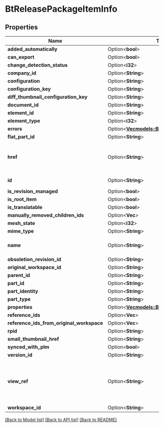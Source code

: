 # BtReleasePackageItemInfo

## Properties

Name | Type | Description | Notes
------------ | ------------- | ------------- | -------------
**added_automatically** | Option<**bool**> |  | [optional]
**can_export** | Option<**bool**> |  | [optional]
**change_detection_status** | Option<**i32**> |  | [optional]
**company_id** | Option<**String**> |  | [optional]
**configuration** | Option<**String**> |  | [optional]
**configuration_key** | Option<**String**> |  | [optional]
**diff_thumbnail_configuration_key** | Option<**String**> |  | [optional]
**document_id** | Option<**String**> |  | [optional]
**element_id** | Option<**String**> |  | [optional]
**element_type** | Option<**i32**> |  | [optional]
**errors** | Option<[**Vec<models::BtReleaseItemErrorInfo>**](BTReleaseItemErrorInfo.md)> |  | [optional]
**flat_part_id** | Option<**String**> |  | [optional]
**href** | Option<**String**> | URI to fetch complete information of the resource. | [optional]
**id** | Option<**String**> | Id of the resource. | [optional]
**is_revision_managed** | Option<**bool**> |  | [optional]
**is_root_item** | Option<**bool**> |  | [optional]
**is_translatable** | Option<**bool**> |  | [optional]
**manually_removed_children_ids** | Option<**Vec<String>**> |  | [optional]
**mesh_state** | Option<**i32**> |  | [optional]
**mime_type** | Option<**String**> |  | [optional]
**name** | Option<**String**> | Name of the resource. | [optional]
**obsoletion_revision_id** | Option<**String**> |  | [optional]
**original_workspace_id** | Option<**String**> |  | [optional]
**parent_id** | Option<**String**> |  | [optional]
**part_id** | Option<**String**> |  | [optional]
**part_identity** | Option<**String**> |  | [optional]
**part_type** | Option<**String**> |  | [optional]
**properties** | Option<[**Vec<models::BtMetadataPropertyInfo>**](BTMetadataPropertyInfo.md)> |  | [optional]
**reference_ids** | Option<**Vec<String>**> |  | [optional]
**reference_ids_from_original_workspace** | Option<**Vec<String>**> |  | [optional]
**rpid** | Option<**String**> |  | [optional]
**small_thumbnail_href** | Option<**String**> |  | [optional]
**synced_with_plm** | Option<**bool**> |  | [optional]
**version_id** | Option<**String**> |  | [optional]
**view_ref** | Option<**String**> | URI to visualize the resource in a webclient if applicable. | [optional]
**workspace_id** | Option<**String**> |  | [optional]

[[Back to Model list]](../README.md#documentation-for-models) [[Back to API list]](../README.md#documentation-for-api-endpoints) [[Back to README]](../README.md)


